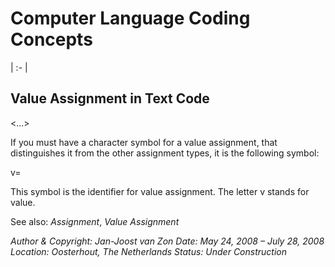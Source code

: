 ﻿Computer Language Coding Concepts
=================================

| :- |
## **Value Assignment in Text Code**
<…>

If you must have a character symbol for a value assignment, that distinguishes it from the other assignment types, it is the following symbol:

v=

This symbol is the identifier for value assignment. The letter v stands for value.

See also: *Assignment*, *Value Assignment*


*Author & Copyright: Jan-Joost van Zon        Date: May 24, 2008 – July 28, 2008        Location: Oosterhout, The Netherlands        Status: Under Construction*

